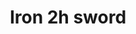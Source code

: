 ---
layout: item
title: Iron 2h sword
item-id: 1309
datatable: true
id: 1309
name: "Iron 2h sword"
members: false
lowalch: 112
highalch: 168
examine: "A two handed sword."
monsters:
  - id: 1834
    name: "Gorak"
    members: true
    combat_level: 145
    wiki_url: "https://oldschool.runescape.wiki/w/Gorak#Level_145"
    drops:
      - quantity: "1"
        rarity: 0.0234375
    image: "https://oldschool.runescape.wiki/images/thumb/7/7d/Gorak.png/1200px-Gorak.png?4657a"
  - id: 2085
    name: "Ice giant"
    members: false
    combat_level: 53
    wiki_url: "https://oldschool.runescape.wiki/w/Ice_giant#Level_53"
    drops:
      - quantity: "1"
        rarity: 0.0390625
    image: "https://oldschool.runescape.wiki/images/9/96/Ice_giant.png?20915"
  - id: 2097
    name: "Cyclops"
    members: true
    combat_level: 56
    wiki_url: "https://oldschool.runescape.wiki/w/Cyclops#Level_56"
    drops:
      - quantity: "1"
        rarity: 0.02
    image: "https://oldschool.runescape.wiki/images/a/a9/Cyclops.png?dd786"
  - id: 2137
    name: "Cyclops"
    members: true
    combat_level: 106
    wiki_url: "https://oldschool.runescape.wiki/w/Cyclops#Level_106"
    drops:
      - quantity: "1"
        rarity: 0.02
    image: "https://oldschool.runescape.wiki/images/a/a9/Cyclops.png?dd786"
  - id: 2235
    name: "Cyclops"
    members: true
    combat_level: 81
    wiki_url: "https://oldschool.runescape.wiki/w/Cyclops#Level_81"
    drops:
      - quantity: "1"
        rarity: 0.02
    image: "https://oldschool.runescape.wiki/images/a/a9/Cyclops.png?dd786"
  - id: 2464
    name: "Cyclops"
    members: true
    combat_level: 76
    wiki_url: "https://oldschool.runescape.wiki/w/Cyclops#Level_76"
    drops:
      - quantity: "1"
        rarity: 0.02
    image: "https://oldschool.runescape.wiki/images/a/a9/Cyclops.png?dd786"
  - id: 3141
    name: "Gorak"
    members: true
    combat_level: 149
    wiki_url: "https://oldschool.runescape.wiki/w/Gorak#Level_149"
    drops:
      - quantity: "1"
        rarity: 0.0234375
    image: "https://oldschool.runescape.wiki/images/thumb/7/7d/Gorak.png/1200px-Gorak.png?4657a"
  - id: 7878
    name: "Ice giant"
    members: true
    combat_level: 67
    wiki_url: "https://oldschool.runescape.wiki/w/Ice_giant#Level_67"
    drops:
      - quantity: "1"
        rarity: 0.0390625
    image: "https://oldschool.runescape.wiki/images/9/96/Ice_giant.png?20915"
---